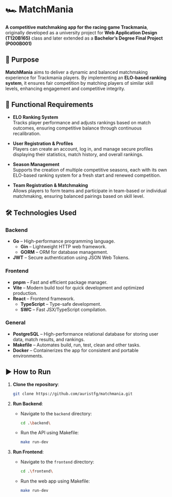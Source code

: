 # 🏎 MatchMania

**A competitive matchmaking app for the racing game Trackmania**, originally developed as a university project for **Web Application Design (T120B165)** class and later extended as a **Bachelor’s Degree Final Project (P000B001)**

## 🎯 Purpose

**MatchMania** aims to deliver a dynamic and balanced matchmaking experience for Trackmania players. By implementing an **ELO-based ranking system**, it ensures fair competition by matching players of similar skill levels, enhancing engagement and competitive integrity.

## 🚀 Functional Requirements

- **ELO Ranking System**  
  Tracks player performance and adjusts rankings based on match outcomes, ensuring competitive balance through continuous recalibration.

- **User Registration & Profiles**  
  Players can create an account, log in, and manage secure profiles displaying their statistics, match history, and overall rankings.

- **Season Management**  
  Supports the creation of multiple competitive seasons, each with its own ELO-based ranking system for a fresh start and renewed competition.

- **Team Registration & Matchmaking**  
  Allows players to form teams and participate in team-based or individual matchmaking, ensuring balanced pairings based on skill level.

## 🛠️ Technologies Used

### Backend

- **Go** – High-performance programming language.
  - **Gin** – Lightweight HTTP web framework.
  - **GORM** – ORM for database management.
- **JWT** – Secure authentication using JSON Web Tokens.

### Frontend

- **pnpm** – Fast and efficient package manager.
- **Vite** – Modern build tool for quick development and optimized production.
- **React** – Frontend framework.
  - **TypeScript** – Type-safe development.
  - **SWC** – Fast JSX/TypeScript compilation.

### General

- **PostgreSQL** – High-performance relational database for storing user data, match results, and rankings.
- **Makefile** – Automates build, run, test, clean and other tasks.
- **Docker** – Containerizes the app for consistent and portable environments.

## ▶️ How to Run

1. **Clone the repository**:

   ```sh
   git clone https://github.com/auristfg/matchmania.git
   ```

2. **Run Backend**:

   - Navigate to the `backend` directory:

     ```sh
     cd .\backend\
     ```

   - Run the API using Makefile:

     ```sh
     make run-dev
     ```

3. **Run Frontend**:

   - Navigate to the `frontend` directory:

     ```sh
     cd .\frontend\
     ```

   - Run the web app using Makefile:

     ```sh
     make run-dev
     ```
